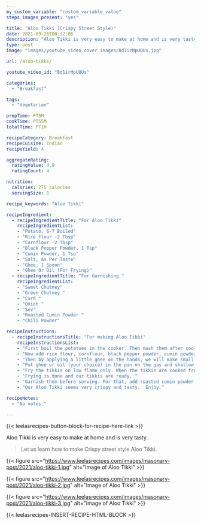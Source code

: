 ```yaml
---
my_custom_variable: "custom_variable_value"
steps_images_present: "yes"

title: "Aloo Tikki (Crispy Street Style)"
date: 2021-09-26T00:32:06
description: "Aloo Tikki is very easy to make at home and is very tasty. Learn how to make Crispy street style Aloo Tikki."
type: post
image: "images/youtube_video_cover_images/Bd1irMpUQUs.jpg"

url: /aloo-tikki/

youtube_video_id: "Bd1irMpUQUs"

categories: 
  - "Breakfast"

tags:
  - "Vegetarian"

prepTime: PT5M
cookTime: PT55M
totalTime: PT1H

recipeCategory: Breakfast
recipeCuisine: Indian
recipeYield: 4

aggregateRating:
  ratingValue: 4.9
  ratingCount: 4

nutrition:
  calories: 275 calories
  servingSize: 1

recipe_keywords: "Aloo Tikki"

recipeIngredient:
  - recipeIngredientTitle: "For Aloo Tikki"
    recipeIngredientList:
    - "Potato, 6-7 Boiled" 
    - "Rice Flour -2 Tbsp" 
    - "Cornflour -2 Tbsp" 
    - "Black Pepper Powder, 1 Tsp" 
    - "Cumin Powder, 1 Tsp" 
    - "Salt, As Per Taste" 
    - "Ghee, 1 Spoon" 
    - "Ghee Or Oil (For Frying)" 
  - recipeIngredientTitle: "For Garnishing "
    recipeIngredientList:
    - "Sweet Chutney" 
    - "Green Chutney " 
    - "Curd " 
    - "Onion " 
    - "Sev" 
    - "Roasted Cumin Powder " 
    - "Chili Powder" 

recipeInstructions:
  - recipeInstructionsTitle: "For making Aloo Tikki"
    recipeInstructionsList:
    - "First boil the potatoes in the cooker. Then mash them after cooling." 
    - "Now add rice flour, cornflour, black pepper powder, cumin powder, and salt according to taste in the mashed potatoes. Mix them well and knead it like a dough and make it smooth by applying some ghee." 
    - "Then by applying a little ghee on the hands, we will make small dough balls and make them round and give the shape of a tikki. Repeat this process for making all tikkis.." 
    - "Put ghee or oil (your choice) in the pan on the gas and shallow or deep fry the cake. I have shallow fried in ghee." 
    - "Fry the tikkis on low flame only. When the tikkis are cooked from one side, flip them and fry them on the other side till golden brown. Fry them by pressing them a little so that our tikkis are well fried from inside. Finally, take it out of the ghee/oil." 
    - "Frying is done and our tikkis are ready. " 
    - "Garnish them before serving. For that, add roasted cumin powder, chili powder, and other garnishing ingredients and serve hot." 
    - "Our Aloo Tikki seems very crispy and tasty.  Enjoy." 

recipeNotes:
  - "No notes." 

---
```


{{< leelasrecipes-button-block-for-recipe-here-link >}}

Aloo Tikki is very easy to make at home and is very tasty. 

> Let us learn how to make Crispy street style Aloo Tikki.

{{< figure src="https://www.leelasrecipes.com/images/masonary-post/2021/aloo-tikki-1.jpg" alt="Image of Aloo Tikki" >}}

{{< figure src="https://www.leelasrecipes.com/images/masonary-post/2021/aloo-tikki-2.jpg" alt="Image of Aloo Tikki" >}}

{{< figure src="https://www.leelasrecipes.com/images/masonary-post/2021/aloo-tikki-3.jpg" alt="Image of Aloo Tikki" >}}

{{< leelasrecipes-INSERT-RECIPE-HTML-BLOCK >}}

